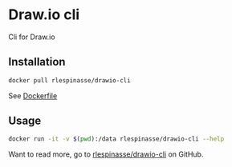 # Draw.io cli

Cli for Draw.io

## Installation

```bash
docker pull rlespinasse/drawio-cli
```

See [Dockerfile][2]

## Usage

```bash
docker run -it -v $(pwd):/data rlespinasse/drawio-cli --help
```

Want to read more, go to [rlespinasse/drawio-cli][1] on GitHub.

[1]: https://github.com/rlespinasse/drawio-cli
[2]: https://github.com/rlespinasse/drawio-cli/blob/master/Dockerfile
